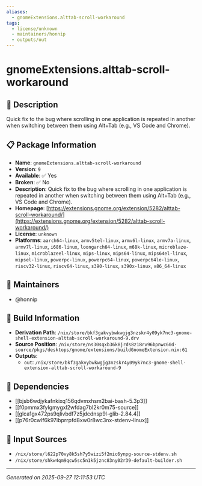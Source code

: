 ```yaml
---
aliases:
  - gnomeExtensions.alttab-scroll-workaround
tags:
  - license/unknown
  - maintainers/honnip
  - outputs/out
---
```


# gnomeExtensions.alttab-scroll-workaround

## 📝 Description

Quick fix to the bug where scrolling in one application is repeated in another when switching between them using Alt+Tab (e.g., VS Code and Chrome).

## 📋 Package Information

- **Name**: `gnomeExtensions.alttab-scroll-workaround`
- **Version**: `9`
- **Available**: ✅ Yes
- **Broken**: ✅ No
- **Description**: Quick fix to the bug where scrolling in one application is repeated in another when switching between them using Alt+Tab (e.g., VS Code and Chrome).
- **Homepage**: [https://extensions.gnome.org/extension/5282/alttab-scroll-workaround/](https://extensions.gnome.org/extension/5282/alttab-scroll-workaround/)
- **License**: `unknown`
- **Platforms**: `aarch64-linux`, `armv5tel-linux`, `armv6l-linux`, `armv7a-linux`, `armv7l-linux`, `i686-linux`, `loongarch64-linux`, `m68k-linux`, `microblaze-linux`, `microblazeel-linux`, `mips-linux`, `mips64-linux`, `mips64el-linux`, `mipsel-linux`, `powerpc-linux`, `powerpc64-linux`, `powerpc64le-linux`, `riscv32-linux`, `riscv64-linux`, `s390-linux`, `s390x-linux`, `x86_64-linux`
## 👥 Maintainers

- @honnip


## 🔧 Build Information

- **Derivation Path**: `/nix/store/bkf3gakvybwkwgjg3nzskr4y09yk7nc3-gnome-shell-extension-alttab-scroll-workaround-9.drv`
- **Source Position**: `/nix/store/ns30sqxb36k8jrds8z18rv96bpnwc60d-source/pkgs/desktops/gnome/extensions/buildGnomeExtension.nix:61`
- **Outputs**:
  - `out`:  `/nix/store/bkf3gakvybwkwgjg3nzskr4y09yk7nc3-gnome-shell-extension-alttab-scroll-workaround-9`

## 🔗 Dependencies

- [[bjsb6wdjykafnkixq156qdvmxhsm2bai-bash-5.3p3]]
- [[f0pmmx3fylgmygxl2wfdag7bl2kr0m75-source]]
- [[glca1gx472ps9qlivbdf7z5jdcdnsp9l-glib-2.84.4]]
- [[p76r0cwlf6k97ibprrpfd8xw0r8wc3nx-stdenv-linux]]

## 📁 Input Sources

- `/nix/store/l622p70vy8k5sh7y5wizi5f2mic6ynpg-source-stdenv.sh`
- `/nix/store/shkw4qm9qcw5sc5n1k5jznc83ny02r39-default-builder.sh`

---
*Generated on 2025-09-27 12:11:53 UTC*
